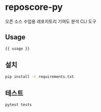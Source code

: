 # reposcore‑py

오픈 소스 수업용 레포지토리 기여도 분석 CLI 도구

## Usage

```
{{ usage }}
```

## 설치

```bash
pip install -r requirements.txt
```

## 테스트

```bash
pytest tests
```
